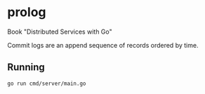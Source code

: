 # prolog

Book "Distributed Services with Go"

Commit logs are an append sequence of records ordered by time.


## Running

`go run cmd/server/main.go`
